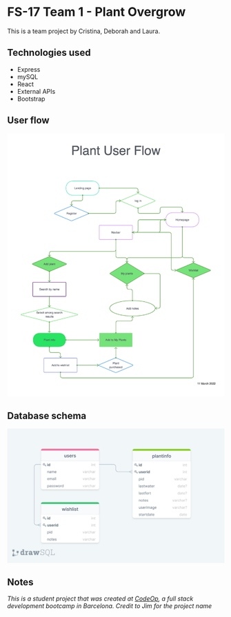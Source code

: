 # FS-17 Team 1 - Plant Overgrow

This is a team project by Cristina, Deborah and Laura.

## Technologies used

- Express
- mySQL
- React
- External APIs
- Bootstrap

## User flow

![userflow](./RMimages/UserFlow.png)

## Database schema

![drawSQL](./RMimages/drawSQL.png)

## Notes

_This is a student project that was created at [CodeOp](http://codeop.tech), a full stack development bootcamp in Barcelona._
_Credit to Jim for the project name_
